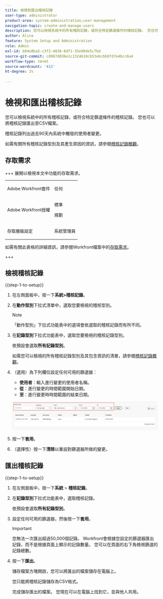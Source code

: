 ```yaml
---
title: 檢視和匯出稽核記錄
user-type: administrator
product-area: system-administration;user-management
navigation-topic: create-and-manage-users
description: 您可以檢視系統中的所有稽核記錄，或符合特定篩選條件的稽核記錄。 您也可以匯出稽核記錄。 稽核記錄列出過去90天內系統中觸發的使用者變更。
author: Alina
feature: System Setup and Administration
role: Admin
exl-id: b04e8ba5-c3f2-4838-8df1-35e90de5c7bd
source-git-commit: c8987d036e1c1324618cb53ebcbb8fd7e4bcc6a4
workflow-type: tm+mt
source-wordcount: '413'
ht-degree: 1%

---
```


# 檢視和匯出稽核記錄

<!--Audited: 08/2025-->

<!--
**DON'T DELETE, DRAFT OR HIDE THIS ARTICLE. IT IS LINKED TO THE PRODUCT, THROUGH THE CONTEXT SENSITIVE HELP LINKS. **
-->

您可以檢視系統中的所有稽核記錄，或符合特定篩選條件的稽核記錄。 您也可以將稽核記錄匯出至CSV檔案。

稽核記錄列出過去90天內系統中觸發的使用者變更。

如需有關所有稽核記錄型別及其產生原因的資訊，請參閱[稽核記錄概觀](../../../administration-and-setup/add-users/create-and-manage-users/audit-logs.md)。

## 存取需求

+++ 展開以檢視本文中功能的存取需求。


<table style="table-layout:auto"> 
 <col> 
 <col> 
 <tbody> 
  <tr> 
   <td role="rowheader">Adobe Workfront套件</td> 
   <td><p>任何</p></td> 
  </tr> 
  <tr> 
  <tr> 
   <td role="rowheader">Adobe Workfront授權</td> 
   <td><p>標準</p>
       <p>規劃</p></td>
  </tr> 
  </tr> 
  <tr> 
   <td role="rowheader">存取層級設定</td> 
   <td><p>系統管理員</p></td>
  </tr> 
 </tbody> 
</table>

如需有關此表格的詳細資訊，請參閱Workfront檔案中的[存取需求](/help/quicksilver/administration-and-setup/add-users/access-levels-and-object-permissions/access-level-requirements-in-documentation.md)。

+++

<!--Old: 

<table style="table-layout:auto"> 
 <col> 
 <col> 
 <tbody> 
  <tr> 
   <td role="rowheader">Adobe Workfront package</td> 
   <td><p>Any</p></td> 
  </tr> 
  <tr> 
  <tr> 
   <td role="rowheader">Adobe Workfront license</td> 
   <td><p>Standard</p>
       <p>Plan</p></td>
  </tr> 
  </tr> 
  <tr> 
   <td role="rowheader">Access level configurations</td> 
   <td><p>System Administrator</p></td>
  </tr> 
 </tbody> 
</table>-->

## 檢視稽核記錄

{{step-1-to-setup}}

1. 在左側面板中，按一下&#x200B;**系統>稽核記錄**。
1. 在&#x200B;**動作型別**&#x200B;下拉式清單中，選取您要檢視的稽核型別。

   >[!NOTE]
   >
   >「動作型別」下拉式功能表中的選項會依選取的稽核記錄而有所不同。

1. 在&#x200B;**記錄型別**&#x200B;下拉式功能表中，選取您要檢視的稽核記錄型別。

   依預設會選取&#x200B;**所有記錄型別**。

   如需您可以檢視的所有稽核記錄型別及其包含資訊的清單，請參閱[稽核記錄概觀](../../../administration-and-setup/add-users/create-and-manage-users/audit-logs.md)。

1. （選用）為下列欄位設定任何可用的篩選器：

   * **使用者**：輸入進行變更的使用者名稱。
   * **從**：進行變更的時間範圍開始日期。
   * **至**：進行變更時時間範圍的結束日期。

   ![稽核記錄](assets/audit-logs.png)

1. 按一下&#x200B;**套用**。
1. （選擇性）按一下&#x200B;**清除**&#x200B;以重設對篩選器所做的變更。

## 匯出稽核記錄

{{step-1-to-setup}}

1. 在左側面板中，按一下&#x200B;**系統** > **稽核記錄**。

1. 在&#x200B;**記錄型別**&#x200B;下拉式功能表中，選取稽核記錄。

   依預設會選取&#x200B;**所有記錄型別**。

1. 設定任何可用的篩選器，然後按一下&#x200B;**套用**。

   >[!IMPORTANT]
   >
   >您無法一次匯出超過50,000個記錄。 Workfront會根據您設定的篩選器匯出記錄，而不是根據頁面上顯示的記錄數量。 您可以在頁面的右下角檢視篩選的記錄總數。

1. 按一下&#x200B;**匯出**。

   儲存檔案方塊開啟，您可以將匯出的檔案儲存在電腦上。

   您只能將稽核記錄儲存為CSV格式。

   完成儲存匯出的檔案。 您現在可以在電腦上找到它，並與他人共用。
